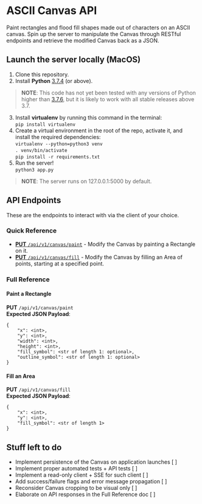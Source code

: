 # ASCII Canvas API

Paint rectangles and flood fill shapes made out of characters on an ASCII canvas.
Spin up the server to manipulate the Canvas through RESTful endpoints and retrieve the modified Canvas back as a JSON.

## Launch the server locally (MacOS)

1. Clone this repository.
2. Install **Python** [3.7.4](https://www.python.org/ftp/python/3.7.4/python-3.7.4-macosx10.6.pkg) (or above).
> **NOTE**: This code has not yet been tested with any versions of Python higher than [3.7.6](https://www.python.org/ftp/python/3.7.6/python-3.7.6-macosx10.6.pkg), but it is likely to work with all stable releases above 3.7.
3. Install **virtualenv** by running this command in the terminal:  
 `pip install virtualenv`
4.  Create a virtual environment in the root of the repo, activate it, and install the required dependencies:  
`virtualenv --python=python3 venv`  
`. venv/bin/activate`  
`pip install -r requirements.txt`  
5. Run the server!  
`python3 app.py`
> **NOTE**: The server runs on 127.0.0.1:5000 by default.

## API Endpoints

These are the endpoints to interact with via the client of your choice.
### Quick Reference
* [**PUT** `/api/v1/canvas/paint`](#paint-a-rectangle) - Modify the Canvas by painting a Rectangle on it.
* [**PUT** `/api/v1/canvas/fill`](#fill-an-area) - Modify the Canvas by filling an Area of points, starting at a specified point.

### Full Reference
#### Paint a Rectangle
**PUT** `/api/v1/canvas/paint`  
**Expected JSON Payload**:  
```
{
    "x": <int>,
    "y": <int>,
    "width": <int>,
    "height": <int>,
    "fill_symbol": <str of length 1: optional>,
    "outline_symbol": <str of length 1: optional>
}
```

#### Fill an Area
**PUT** `/api/v1/canvas/fill`  
**Expected JSON Payload**:  
```
{
    "x": <int>,
    "y": <int>,
    "fill_symbol": <str of length 1>
}
```

## Stuff left to do
- Implement persistence of the Canvas on application launches [ ]
- Implement proper automated tests + API tests                [ ]
- Implement a read-only client + SSE for such client          [ ]
- Add success/failure flags and error message propagation     [ ]
- Reconsider Canvas cropping to be visual only                [ ]
- Elaborate on API responses in the Full Reference doc        [ ]
